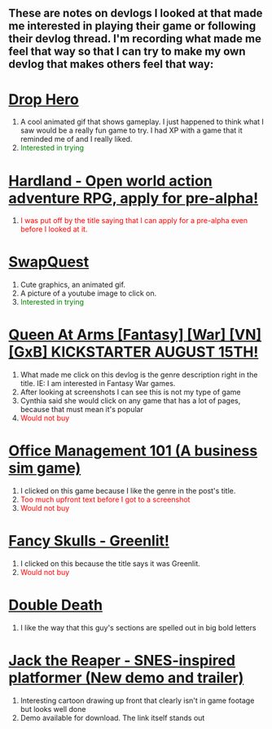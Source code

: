 ## These are notes on devlogs I looked at that made me interested in playing their game or following their devlog thread.  I'm recording what made me feel that way so that I can try to make my own devlog that makes others feel that way:
 
# [Drop Hero](http://forums.tigsource.com/index.php?topic=41298.msg1030771#msg1030771) 

1. A cool animated gif that shows gameplay.  I just happened to think what I saw would be a really fun game to try.  I had XP with a game that it reminded me of and I really liked.
1. <span style="color:green">Interested in trying</span>

# [Hardland - Open world action adventure RPG, apply for pre-alpha!](http://forums.tigsource.com/index.php?topic=40541.0)  

1. <span style="color:red">I was put off by the title saying that I can apply for a pre-alpha even before I looked at it.</span>

# [SwapQuest](http://forums.tigsource.com/index.php?topic=37162.0)

1. Cute graphics, an animated gif.  
1. A picture of a youtube image to click on.
1. <span style="color:green">Interested in trying</span>

# [Queen At Arms [Fantasy] [War] [VN] [GxB] KICKSTARTER AUGUST 15TH!](http://forums.tigsource.com/index.php?topic=37876.0)

1. What made me click on this devlog is the genre description right in the title.  IE: I am interested in Fantasy War games.
1. After looking at screenshots I can see this is not my type of game
1. Cynthia said she would click on any game that has a lot of pages, because that must mean it's popular
1. <span style="color:red">Would not buy</span>

# [Office Management 101 (A business sim game)](http://forums.tigsource.com/index.php?topic=37780.0)

1. I clicked on this game because I like the genre in the post's title.
1. <span style="color:red">Too much upfront text before I got to a screenshot</span>
1. <span style="color:red">Would not buy</span> 

# [Fancy Skulls - Greenlit!](http://forums.tigsource.com/index.php?topic=29008.0)

1. I clicked on this because the title says it was Greenlit.
1. <span style="color:red">Would not buy</span>

# [Double Death](http://forums.tigsource.com/index.php?topic=35497.0)

1. I like the way that this guy's sections are spelled out in big bold letters

# [Jack the Reaper - SNES-inspired platformer (New demo and trailer)](http://forums.tigsource.com/index.php?topic=17480.0)

1. Interesting cartoon drawing up front that clearly isn't in game footage but looks well done
1. Demo available for download.  The link itself stands out
